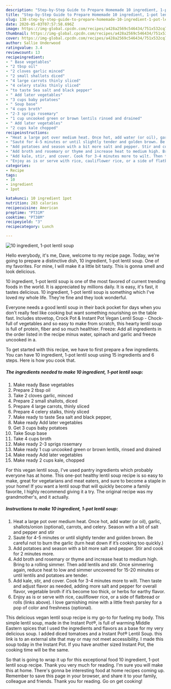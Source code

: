 ```yaml
---
description: "Step-by-Step Guide to Prepare Homemade 10 ingredient, 1-pot lentil soup"
title: "Step-by-Step Guide to Prepare Homemade 10 ingredient, 1-pot lentil soup"
slug: 138-step-by-step-guide-to-prepare-homemade-10-ingredient-1-pot-lentil-soup
date: 2020-05-03T07:57:58.696Z
image: https://img-global.cpcdn.com/recipes/a428a2569c546434/751x532cq70/10-ingredient-1-pot-lentil-soup-recipe-main-photo.jpg
thumbnail: https://img-global.cpcdn.com/recipes/a428a2569c546434/751x532cq70/10-ingredient-1-pot-lentil-soup-recipe-main-photo.jpg
cover: https://img-global.cpcdn.com/recipes/a428a2569c546434/751x532cq70/10-ingredient-1-pot-lentil-soup-recipe-main-photo.jpg
author: Sallie Underwood
ratingvalue: 3.4
reviewcount: 13
recipeingredient:
- " Base vegetables"
- "2 tbsp oil"
- "2 cloves garlic minced"
- "2 small shallots diced"
- "4 large carrots thinly sliced"
- "4 celery stalks thinly sliced"
- "to taste Sea salt and black pepper"
- " Add later vegetables"
- "3 cups baby potatoes"
- " Soup base"
- "4 cups broth"
- "2-3 sprigs rosemary"
- "1 cup uncooked green or brown lentils rinsed and drained"
- " Add later vegetables"
- "2 cups kale chopped"
recipeinstructions:
- "Heat a large pot over medium heat. Once hot, add water (or oil), garlic, shallots/onion (optional), carrots, and celery. Season with a bit of salt and pepper and stir"
- "Sauté for 4-5 minutes or until slightly tender and golden brown. Be careful not to burn the garlic (turn heat down if it’s cooking too quickly.)"
- "Add potatoes and season with a bit more salt and pepper. Stir and cook for 2 minutes more."
- "Add broth and rosemary or thyme and increase heat to medium high. Bring to a rolling simmer. Then add lentils and stir. Once simmering again, reduce heat to low and simmer uncovered for 15-20 minutes or until lentils and potatoes are tender."
- "Add kale, stir, and cover. Cook for 3-4 minutes more to wilt. Then taste and adjust flavor as needed, adding more salt and pepper for overall flavor, vegetable broth if it’s become too thick, or herbs for earthy flavor."
- "Enjoy as is or serve with rice, cauliflower rice, or a side of flatbread or rolls (links above). I love garnishing mine with a little fresh parsley for a pop of color and freshness (optional)."
categories:
- Recipe
tags:
- 10
- ingredient
- 1pot

katakunci: 10 ingredient 1pot 
nutrition: 283 calories
recipecuisine: American
preptime: "PT31M"
cooktime: "PT38M"
recipeyield: "3"
recipecategory: Lunch

---
```



![10 ingredient, 1-pot lentil soup](https://img-global.cpcdn.com/recipes/a428a2569c546434/751x532cq70/10-ingredient-1-pot-lentil-soup-recipe-main-photo.jpg)

Hello everybody, it's me, Dave, welcome to my recipe page. Today, we're going to prepare a distinctive dish, 10 ingredient, 1-pot lentil soup. One of my favorites. For mine, I will make it a little bit tasty. This is gonna smell and look delicious.

10 ingredient, 1-pot lentil soup is one of the most favored of current trending foods in the world. It is appreciated by millions daily. It is easy, it's fast, it tastes delicious. 10 ingredient, 1-pot lentil soup is something which I've loved my whole life. They're fine and they look wonderful.

Everyone needs a good lentil soup in their back pocket for days when you don&#39;t really feel like cooking but want something nourishing on the table fast. Includes stovetop, Crock Pot &amp; Instant Pot Vegan Lentil Soup - Chock-full of vegetables and so easy to make from scratch, this hearty lentil soup is full of protein, fiber and so much healthier. Freeze: Add all ingredients in the order listed in the recipe minus water, spinach and garlic and freeze uncooked in a.


To get started with this recipe, we have to first prepare a few ingredients. You can have 10 ingredient, 1-pot lentil soup using 15 ingredients and 6 steps. Here is how you cook that.

<!--inarticleads1-->

##### The ingredients needed to make 10 ingredient, 1-pot lentil soup:

1. Make ready  Base vegetables
1. Prepare 2 tbsp oil
1. Take 2 cloves garlic, minced
1. Prepare 2 small shallots, diced
1. Prepare 4 large carrots, thinly sliced
1. Prepare 4 celery stalks, thinly sliced
1. Make ready to taste Sea salt and black pepper,
1. Make ready  Add later vegetables
1. Get 3 cups baby potatoes
1. Take  Soup base
1. Take 4 cups broth
1. Make ready 2-3 sprigs rosemary
1. Make ready 1 cup uncooked green or brown lentils, rinsed and drained
1. Make ready  Add later vegetables
1. Make ready 2 cups kale, chopped


For this vegan lentil soup, I&#39;ve used pantry ingredients which probably everyone has at home. This one-pot healthy lentil soup recipe is so easy to make, great for vegetarians and meat eaters, and sure to become a staple in your home! If you want a lentil soup that will quickly become a family favorite, I highly recommend giving it a try. The original recipe was my grandmother&#39;s, and it actually. 

<!--inarticleads2-->

##### Instructions to make 10 ingredient, 1-pot lentil soup:

1. Heat a large pot over medium heat. Once hot, add water (or oil), garlic, shallots/onion (optional), carrots, and celery. Season with a bit of salt and pepper and stir
1. Sauté for 4-5 minutes or until slightly tender and golden brown. Be careful not to burn the garlic (turn heat down if it’s cooking too quickly.)
1. Add potatoes and season with a bit more salt and pepper. Stir and cook for 2 minutes more.
1. Add broth and rosemary or thyme and increase heat to medium high. Bring to a rolling simmer. Then add lentils and stir. Once simmering again, reduce heat to low and simmer uncovered for 15-20 minutes or until lentils and potatoes are tender.
1. Add kale, stir, and cover. Cook for 3-4 minutes more to wilt. Then taste and adjust flavor as needed, adding more salt and pepper for overall flavor, vegetable broth if it’s become too thick, or herbs for earthy flavor.
1. Enjoy as is or serve with rice, cauliflower rice, or a side of flatbread or rolls (links above). I love garnishing mine with a little fresh parsley for a pop of color and freshness (optional).


This delicious vegan lentil soup recipe is my go-to for fueling my body. This simple lentil soup, made in the Instant Pot®, is full of warming Middle Eastern spices that I used the ingredients and flavors as a base for my very delicious soup. I added diced tomatoes and a Instant Pot® Lentil Soup. this link is to an external site that may or may not meet accessibility. I made this soup today in the Instant Pot. If you have another sized Instant Pot, the cooking time will be the same. 

So that is going to wrap it up for this exceptional food 10 ingredient, 1-pot lentil soup recipe. Thank you very much for reading. I'm sure you will make this at home. There's gonna be interesting food at home recipes coming up. Remember to save this page in your browser, and share it to your family, colleague and friends. Thank you for reading. Go on get cooking!
